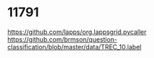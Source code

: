 # 11791


https://github.com/lapps/org.lappsgrid.pycaller
https://github.com/brmson/question-classification/blob/master/data/TREC_10.label
